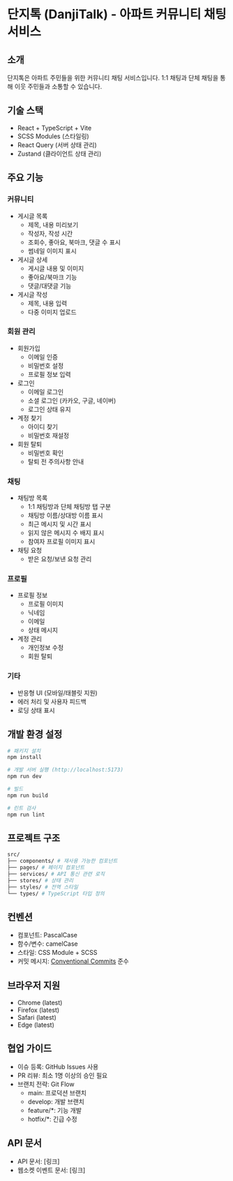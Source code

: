 # 단지톡 (DanjiTalk) - 아파트 커뮤니티 채팅 서비스

## 소개
단지톡은 아파트 주민들을 위한 커뮤니티 채팅 서비스입니다. 1:1 채팅과 단체 채팅을 통해 이웃 주민들과 소통할 수 있습니다.

## 기술 스택
- React + TypeScript + Vite
- SCSS Modules (스타일링)
- React Query (서버 상태 관리)
- Zustand (클라이언트 상태 관리)

## 주요 기능

### 커뮤니티
- 게시글 목록
  - 제목, 내용 미리보기
  - 작성자, 작성 시간
  - 조회수, 좋아요, 북마크, 댓글 수 표시
  - 썸네일 이미지 표시
- 게시글 상세
  - 게시글 내용 및 이미지
  - 좋아요/북마크 기능
  - 댓글/대댓글 기능
- 게시글 작성
  - 제목, 내용 입력
  - 다중 이미지 업로드

### 회원 관리
- 회원가입
  - 이메일 인증
  - 비밀번호 설정
  - 프로필 정보 입력
- 로그인
  - 이메일 로그인
  - 소셜 로그인 (카카오, 구글, 네이버)
  - 로그인 상태 유지
- 계정 찾기
  - 아이디 찾기
  - 비밀번호 재설정
- 회원 탈퇴
  - 비밀번호 확인
  - 탈퇴 전 주의사항 안내

### 채팅
- 채팅방 목록
  - 1:1 채팅방과 단체 채팅방 탭 구분
  - 채팅방 이름/상대방 이름 표시
  - 최근 메시지 및 시간 표시
  - 읽지 않은 메시지 수 배지 표시
  - 참여자 프로필 이미지 표시
- 채팅 요청
  - 받은 요청/보낸 요청 관리
  
### 프로필
- 프로필 정보
  - 프로필 이미지
  - 닉네임
  - 이메일
  - 상태 메시지
- 계정 관리
  - 개인정보 수정
  - 회원 탈퇴

### 기타
- 반응형 UI (모바일/태블릿 지원)
- 에러 처리 및 사용자 피드백
- 로딩 상태 표시

## 개발 환경 설정
```bash
# 패키지 설치
npm install

# 개발 서버 실행 (http://localhost:5173)
npm run dev

# 빌드
npm run build

# 린트 검사
npm run lint
```

## 프로젝트 구조

```bash
src/
├── components/ # 재사용 가능한 컴포넌트
├── pages/ # 페이지 컴포넌트
├── services/ # API 통신 관련 로직
├── stores/ # 상태 관리
├── styles/ # 전역 스타일
└── types/ # TypeScript 타입 정의
```

## 컨벤션
- 컴포넌트: PascalCase
- 함수/변수: camelCase
- 스타일: CSS Module + SCSS
- 커밋 메시지: [Conventional Commits](https://www.conventionalcommits.org/en/v1.0.0/) 준수

## 브라우저 지원
- Chrome (latest)
- Firefox (latest)
- Safari (latest)
- Edge (latest)

## 협업 가이드
- 이슈 등록: GitHub Issues 사용
- PR 리뷰: 최소 1명 이상의 승인 필요
- 브랜치 전략: Git Flow
  - main: 프로덕션 브랜치
  - develop: 개발 브랜치
  - feature/*: 기능 개발
  - hotfix/*: 긴급 수정

## API 문서
- API 문서: [링크]
- 웹소켓 이벤트 문서: [링크]
